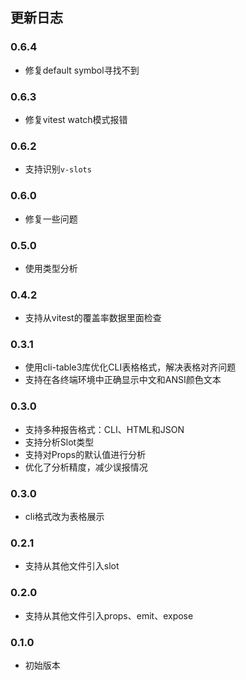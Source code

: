 ## 更新日志
### 0.6.4
- 修复default symbol寻找不到

### 0.6.3
- 修复vitest watch模式报错

### 0.6.2
- 支持识别`v-slots`

### 0.6.0
- 修复一些问题

### 0.5.0
- 使用类型分析

### 0.4.2
- 支持从vitest的覆盖率数据里面检查

### 0.3.1
- 使用cli-table3库优化CLI表格格式，解决表格对齐问题
- 支持在各终端环境中正确显示中文和ANSI颜色文本

### 0.3.0
- 支持多种报告格式：CLI、HTML和JSON
- 支持分析Slot类型
- 支持对Props的默认值进行分析
- 优化了分析精度，减少误报情况

### 0.3.0
- cli格式改为表格展示

### 0.2.1
- 支持从其他文件引入slot

### 0.2.0
- 支持从其他文件引入props、emit、expose

### 0.1.0
- 初始版本